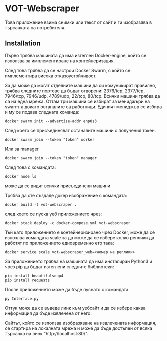 
# VOT-Webscraper

Това приложение взима снимки или текст от сайт и ги изобразява в търсачката на потребителя.




## Installation

Първо трябва машината да има изтеглен Docker-engine, който се използва за имплементиране на контейнеризация.

След това трябва да се настрои Docker Swarm, с който се имплементира висока отказоустойчивост.

За да може да могат отделните машини да си комуникират правилно, трябва следните портове да бъдат отворени: 2376/tcp, 2377/tcp, 7946/tcp, 7946/udp, 4789/udp, 22/tcp, 80/tcp. Всички машини трябва да са на една мрежа. Оттам три машини се избират за мениджъри на swarm-a докато останалите са работници. Единият мениджър се избира и му се подава следната команда:

```
docker swarm init --advertise-addr enp0s3
```

След което се присъединяват останалите машини с получения токен. 

```
docker swarm join --token "token" worker
```
Или за manager
```
docker swarm join --token "token" manager
```

След това с командата:
```
docker node ls
```
може да се видят всички присъединени машини


Трябва да сте създаде докер изображение с командата:
```
docker build -t vot-webscraper .
```
след което се пуска уеб приложението чрез:
```
docker stack deploy -c docker-compose.yml vot-webscraper
```

Тъй като приложението е контейнеризирано чрез Docker, може да се изпозлва командата scale за да може да се избере колко реплики да работят по приложението едновременно ето така:
```
docker service scale vot-webscraper_web=<номер на реплики>
```


За приложението трябва на машината да има инсталиран Python3 и чрез pip да бъдат изтеглени следните библиотеки:
```
pip install beautifulsoup4
pip install requests
```

После приложението може да бъде пуснатo с командата:
```
py Interface.py
```
Оттук може да се въведе линк към уебсайт и да се избере каква информация да бъде извлечена от него.



Сайтът, който се използва изобразяване на извлечената информация, се стартира на локалната мрежа и може да бъде достъпен от всяка търсачка на линк "http://localhost:80/".






